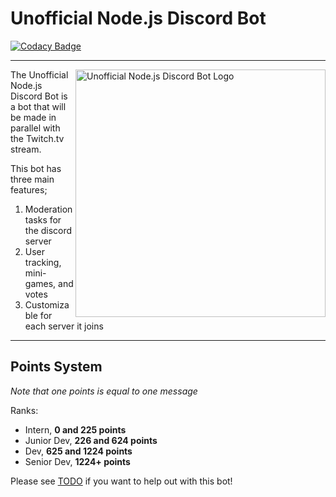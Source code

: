 # Unofficial Node.js Discord Bot
[![Codacy Badge](https://api.codacy.com/project/badge/Grade/9f4680bdad754903a5a4f13aadb164f7)](https://app.codacy.com/app/mcaustin1/Unofficial-Node.js-Discord-Bot?utm_source=github.com&utm_medium=referral&utm_content=mcaustin1/Unofficial-Node.js-Discord-Bot&utm_campaign=badger)

------  




<img src="https://i.imgur.com/QpIzAFm.png"
 width="400" height="396" alt="Unofficial Node.js Discord Bot Logo" title="Logo" align="right" />

The Unofficial Node.js Discord Bot is a bot that will be made in parallel with the Twitch.tv stream.

This bot has three main features;

1. Moderation tasks for the discord server
2. User tracking, mini-games, and votes
3. Customizable for each server it joins


------  
## Points System

*Note that one points is equal to one message*

Ranks:
* Intern, **0 and 225 points**
* Junior Dev, **226 and 624 points**
* Dev, **625 and 1224 points**
* Senior Dev, **1224+ points**


Please see [TODO](https://github.com/UnofficialNodejsDiscord/Unofficial-Node.js-Discord-Bot/blob/master/TODO.md) if you want to help out with this bot!
